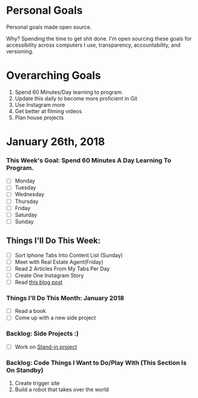 Personal Goals
==============

Personal goals made open source.

Why? Spending the time to get shit done. I'm open sourcing these goals for accessibility across computers I use, transparency, accountability, and versioning.

# Overarching Goals
1. Spend 60 Minutes/Day learning to program.
2. Update this daily to become more proficient in Git
3. Use Instagram more
4. Get better at filming videos
5. Plan house projects 


# January 26th, 2018

### This Week's Goal: Spend 60 Minutes A Day Learning To Program.
- [ ] Monday
- [ ] Tuesday
- [ ] Wednesday
- [ ] Thursday
- [ ] Friday
- [ ] Saturday
- [ ] Sunday

## Things I'll Do This Week:
- [ ] Sort Iphone Tabs Into Content List (Sunday)
- [ ] Meet with Real Estate Agent(Friday)
- [ ] Read 2 Articles From My Tabs Per Day
- [ ] Create One Instagram Story
- [ ] Read [this blog post](http://una.github.io/personal-goals-guide)

### Things I'll Do This Month: January 2018
- [ ] Read a book
- [ ] Come up with a new side project

### Backlog: Side Projects :)
- [ ] Work on [Stand-in project](http://google.com)

### Backlog: Code Things I Want to Do/Play With (This Section Is On Standby)
1. Create trigger site
2. Build a robot that takes over the world
